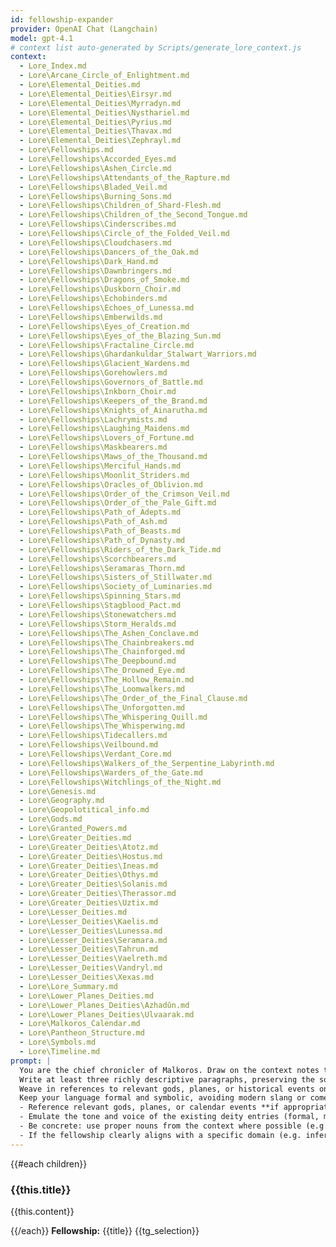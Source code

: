 ```yaml
---
id: fellowship-expander
provider: OpenAI Chat (Langchain)
model: gpt-4.1
# context list auto-generated by Scripts/generate_lore_context.js
context:
  - Lore_Index.md
  - Lore\Arcane_Circle_of_Enlightment.md
  - Lore\Elemental_Deities.md
  - Lore\Elemental_Deities\Eirsyr.md
  - Lore\Elemental_Deities\Myrradyn.md
  - Lore\Elemental_Deities\Nysthariel.md
  - Lore\Elemental_Deities\Pyrius.md
  - Lore\Elemental_Deities\Thavax.md
  - Lore\Elemental_Deities\Zephrayl.md
  - Lore\Fellowships.md
  - Lore\Fellowships\Accorded_Eyes.md
  - Lore\Fellowships\Ashen_Circle.md
  - Lore\Fellowships\Attendants_of_the_Rapture.md
  - Lore\Fellowships\Bladed_Veil.md
  - Lore\Fellowships\Burning_Sons.md
  - Lore\Fellowships\Children_of_Shard-Flesh.md
  - Lore\Fellowships\Children_of_the_Second_Tongue.md
  - Lore\Fellowships\Cinderscribes.md
  - Lore\Fellowships\Circle_of_the_Folded_Veil.md
  - Lore\Fellowships\Cloudchasers.md
  - Lore\Fellowships\Dancers_of_the_Oak.md
  - Lore\Fellowships\Dark_Hand.md
  - Lore\Fellowships\Dawnbringers.md
  - Lore\Fellowships\Dragons_of_Smoke.md
  - Lore\Fellowships\Duskborn_Choir.md
  - Lore\Fellowships\Echobinders.md
  - Lore\Fellowships\Echoes_of_Lunessa.md
  - Lore\Fellowships\Emberwilds.md
  - Lore\Fellowships\Eyes_of_Creation.md
  - Lore\Fellowships\Eyes_of_the_Blazing_Sun.md
  - Lore\Fellowships\Fractaline_Circle.md
  - Lore\Fellowships\Ghardankuldar_Stalwart_Warriors.md
  - Lore\Fellowships\Glacient_Wardens.md
  - Lore\Fellowships\Gorehowlers.md
  - Lore\Fellowships\Governors_of_Battle.md
  - Lore\Fellowships\Inkborn_Choir.md
  - Lore\Fellowships\Keepers_of_the_Brand.md
  - Lore\Fellowships\Knights_of_Ainarutha.md
  - Lore\Fellowships\Lachrymists.md
  - Lore\Fellowships\Laughing_Maidens.md
  - Lore\Fellowships\Lovers_of_Fortune.md
  - Lore\Fellowships\Maskbearers.md
  - Lore\Fellowships\Maws_of_the_Thousand.md
  - Lore\Fellowships\Merciful_Hands.md
  - Lore\Fellowships\Moonlit_Striders.md
  - Lore\Fellowships\Oracles_of_Oblivion.md
  - Lore\Fellowships\Order_of_the_Crimson_Veil.md
  - Lore\Fellowships\Order_of_the_Pale_Gift.md
  - Lore\Fellowships\Path_of_Adepts.md
  - Lore\Fellowships\Path_of_Ash.md
  - Lore\Fellowships\Path_of_Beasts.md
  - Lore\Fellowships\Path_of_Dynasty.md
  - Lore\Fellowships\Riders_of_the_Dark_Tide.md
  - Lore\Fellowships\Scorchbearers.md
  - Lore\Fellowships\Seramaras_Thorn.md
  - Lore\Fellowships\Sisters_of_Stillwater.md
  - Lore\Fellowships\Society_of_Luminaries.md
  - Lore\Fellowships\Spinning_Stars.md
  - Lore\Fellowships\Stagblood_Pact.md
  - Lore\Fellowships\Stonewatchers.md
  - Lore\Fellowships\Storm_Heralds.md
  - Lore\Fellowships\The_Ashen_Conclave.md
  - Lore\Fellowships\The_Chainbreakers.md
  - Lore\Fellowships\The_Chainforged.md
  - Lore\Fellowships\The_Deepbound.md
  - Lore\Fellowships\The_Drowned_Eye.md
  - Lore\Fellowships\The_Hollow_Remain.md
  - Lore\Fellowships\The_Loomwalkers.md
  - Lore\Fellowships\The_Order_of_the_Final_Clause.md
  - Lore\Fellowships\The_Unforgotten.md
  - Lore\Fellowships\The_Whispering_Quill.md
  - Lore\Fellowships\The_Whisperwing.md
  - Lore\Fellowships\Tidecallers.md
  - Lore\Fellowships\Veilbound.md
  - Lore\Fellowships\Verdant_Core.md
  - Lore\Fellowships\Walkers_of_the_Serpentine_Labyrinth.md
  - Lore\Fellowships\Warders_of_the_Gate.md
  - Lore\Fellowships\Witchlings_of_the_Night.md
  - Lore\Genesis.md
  - Lore\Geography.md
  - Lore\Geopolotitical_info.md
  - Lore\Gods.md
  - Lore\Granted_Powers.md
  - Lore\Greater_Deities.md
  - Lore\Greater_Deities\Atotz.md
  - Lore\Greater_Deities\Hostus.md
  - Lore\Greater_Deities\Ineas.md
  - Lore\Greater_Deities\Othys.md
  - Lore\Greater_Deities\Solanis.md
  - Lore\Greater_Deities\Therassor.md
  - Lore\Greater_Deities\Uztix.md
  - Lore\Lesser_Deities.md
  - Lore\Lesser_Deities\Kaelis.md
  - Lore\Lesser_Deities\Lunessa.md
  - Lore\Lesser_Deities\Seramara.md
  - Lore\Lesser_Deities\Tahrun.md
  - Lore\Lesser_Deities\Vaelreth.md
  - Lore\Lesser_Deities\Vandryl.md
  - Lore\Lesser_Deities\Xexas.md
  - Lore\Lore_Summary.md
  - Lore\Lower_Planes_Deities.md
  - Lore\Lower_Planes_Deities\Azhadûn.md
  - Lore\Lower_Planes_Deities\Ulvaarak.md
  - Lore\Malkoros_Calendar.md
  - Lore\Pantheon_Structure.md
  - Lore\Symbols.md
  - Lore\Timeline.md
prompt: |
  You are the chief chronicler of Malkoros. Draw on the context notes to craft a detailed expansion for the chosen fellowship.
  Write at least three richly descriptive paragraphs, preserving the solemn, mythical style found across the lore.
  Weave in references to relevant gods, planes, or historical events only when they reinforce the fellowship's themes.
  Keep your language formal and symbolic, avoiding modern slang or comedic tone.
  - Reference relevant gods, planes, or calendar events **if appropriate to the fellowship’s theme**.
  - Emulate the tone and voice of the existing deity entries (formal, mythical, richly symbolic).
  - Be concrete: use proper nouns from the context where possible (e.g., Othys, Ulvaarak, Maw of Night, Lyccara, Nerunel).
  - If the fellowship clearly aligns with a specific domain (e.g. infernal law, moon cycles, undeath), incorporate those metaphysics in lore-appropriate ways.
---
```

{{#each children}}
### {{this.title}}
{{this.content}}

{{/each}}
**Fellowship:** {{title}}
{{tg_selection}}